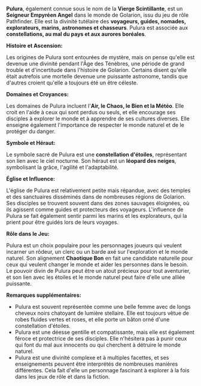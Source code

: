**Pulura**, également connue sous le nom de la **Vierge Scintillante**, est un **Seigneur Empyréen Angel** dans le monde de Golarion, issu du jeu de rôle Pathfinder. Elle est la divinité tutélaire des **voyageurs, guides, nomades, explorateurs, marins, astronomes et chasseurs**. Pulura est associée aux **constellations, au mal du pays et aux aurores boréales**.

**Histoire et Ascension:**

Les origines de Pulura sont entourées de mystère, mais on pense qu'elle est devenue une divinité pendant l'Âge des Ténèbres, une période de grand trouble et d'incertitude dans l'histoire de Golarion. Certains disent qu'elle était autrefois une mortelle devenue une puissante astronome, tandis que d'autres croient qu'elle a toujours été un être céleste.

**Domaines et Croyances:**

Les domaines de Pulura incluent l'**Air, le Chaos, le Bien et la Météo**. Elle croit en l'aide à ceux qui sont perdus ou seuls, et elle encourage ses disciples à explorer le monde et à apprendre de ses cultures diverses. Elle enseigne également l'importance de respecter le monde naturel et de le protéger du danger.

**Symbole et Héraut:**

Le symbole sacré de Pulura est une **constellation d'étoiles**, représentant son lien avec le ciel nocturne. Son héraut est un **léopard des neiges**, symbolisant la grâce, l'agilité et l'adaptabilité.

**Église et Influence:**

L'église de Pulura est relativement petite mais répandue, avec des temples et des sanctuaires disséminés dans de nombreuses régions de Golarion. Ses disciples se trouvent souvent dans des zones sauvages éloignées, où ils agissent comme guides et protecteurs des voyageurs. L'influence de Pulura se fait également sentir parmi les marins et les explorateurs, qui la prient pour être guidés lors de leurs voyages.

**Rôle dans le Jeu:**

Pulura est un choix populaire pour les personnages joueurs qui veulent incarner un rôdeur, un clerc ou un barde axé sur l'exploration et le monde naturel. Son alignement **Chaotique Bon** en fait une candidate naturelle pour ceux qui veulent changer le monde et aider les personnes dans le besoin. Le pouvoir divin de Pulura peut être un atout précieux pour tout aventurier, et son lien avec les étoiles et le monde naturel peut faire d'elle une alliée puissante.

**Remarques supplémentaires:**

- Pulura est souvent représentée comme une belle femme avec de longs cheveux noirs chatoyant de lumière stellaire. Elle est toujours vêtue de robes fluides vertes et roses, et elle porte un bâton orné d'une constellation d'étoiles.
- Pulura est une déesse gentille et compatissante, mais elle est également féroce et protectrice de ses disciples. Elle n'hésitera pas à punir ceux qui font du mal aux innocents ou qui cherchent à détruire le monde naturel.
- Pulura est une divinité complexe et à multiples facettes, et ses enseignements peuvent être interprétés de nombreuses manières différentes. Cela fait d'elle un personnage fascinant à explorer à la fois dans les jeux de rôle et dans la fiction.